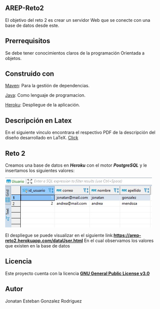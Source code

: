 ## AREP-Reto2 ##
El objetivo del reto 2 es crear un servidor Web que se conecte con una base de datos desde este. 

## Prerrequisitos ##
Se debe tener conocimientos claros de la programación Orientada a objetos. 

## Construido con ##
[Maven](https://maven.apache.org/): Para la gestión de dependencias.

[Java](https://www.java.com/es/): Como lenguaje de programacion.

[Heroku](https://www.heroku.com/): Despliegue de la aplicación.

## Descripción en Latex ##
En el siguiente vinculo encontrara el respectivo PDF de la descripción del diseño desarrollado en LaTeX.
[Click](https://github.com/JonatanGonzalez09/AREP-Reto2/blob/master/resources/Laboratorio_3_Reto_2.pdf)


## Reto 2 ##
Creamos una base de datos en **_Heroku_** con el motor **_PostgreSQL_** y le insertamos los siguientes valores:

![](https://github.com/JonatanGonzalez09/AREP-Reto2/blob/master/resources/dataBase.jpg)

El despliegue se puede visualizar en el siguiente link:**https://arep-reto2.herokuapp.com/dataUser.html**
En el cual observamos los valores que existen en la base de datos

## Licencia ##
Este proyecto cuenta con la licencia [**GNU General Public License v3.0**](https://github.com/JonatanGonzalez09/AREP-Reto2/blob/master/LICENSE)

## Autor ##
Jonatan Esteban Gonzalez Rodriguez 
